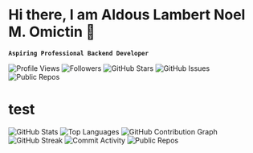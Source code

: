 # Hi there, I am Aldous Lambert Noel M. Omictin 👋

**`Aspiring Professional Backend Developer`**

![Profile Views](https://shields.io/badge/dynamic/json?url=https://api.github.com/users/AL-Dos&label=Profile%20Views&query=$.public_repos&color=green)
![Followers](https://img.shields.io/github/followers/AL-Dos?label=Followers&style=social)
![GitHub Stars](https://img.shields.io/github/stars/AL-Dos?style=social)
![GitHub Issues](https://img.shields.io/github/issues/AL-Dos/your-repository)
![Public Repos](https://img.shields.io/badge/dynamic/json?color=blue&label=Public%20Repos&query=public_repos&url=https://api.github.com/users/AL-Dos)


# test
![GitHub Stats](https://github-readme-stats.vercel.app/api?username=AL-Dos&show_icons=true&theme=radical)
![Top Languages](https://github-readme-stats.vercel.app/api/top-langs/?username=AL-Dos&layout=compact&theme=radical)
![GitHub Contribution Graph](https://activity-graph.herokuapp.com/graph?username=AL-Dos&theme=dracula)
![GitHub Streak](https://github-readme-streak-stats.herokuapp.com/?user=AL-Dos&theme=highcontrast)
![Commit Activity](https://github-readme-stats.vercel.app/api?username=AL-Dos&show_icons=true&count_private=true&theme=radical)
![Public Repos](https://img.shields.io/badge/dynamic/json?color=blue&label=Public%20Repos&query=public_repos&url=https://api.github.com/users/AL-Dos)

<!--
**AL-Dos/AL-Dos** is a ✨ _special_ ✨ repository because its `README.md` (this file) appears on your GitHub profile.

Here are some ideas to get you started:

- 🔭 I’m currently working on ...
- 🌱 I’m currently learning ...
- 👯 I’m looking to collaborate on ...
- 🤔 I’m looking for help with ...
- 💬 Ask me about ...
- 📫 How to reach me: ...
- 😄 Pronouns: ...
- ⚡ Fun fact: ...
-->
